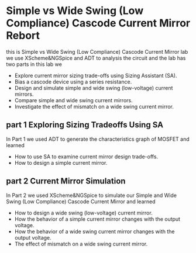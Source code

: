 # Simple vs Wide Swing (Low Compliance) Cascode Current Mirror Rebort 
this is Simple vs Wide Swing (Low Compliance) Cascode Current Mirror lab we use XScheme&NGSpice and ADT to analysis the circuit and the lab has two parts
in this lab we
- Explore current mirror sizing trade-offs using Sizing Assistant (SA).
- Bias a cascode device using a series resistance.
- Design and simulate simple and wide swing (low-voltage) current mirrors.
- Compare simple and wide swing current mirrors.
- Investigate the effect of mismatch on a wide swing current mirror.


## part 1 Exploring Sizing Tradeoffs Using SA
In Part 1 we used ADT to generate the characteristics graph of MOSFET and learned
- How to use SA to examine current mirror design trade-offs.
- How to design a simple current mirror.

## part 2 Current Mirror Simulation
In Part 2 we used XScheme&NGSpice to simulate our Simple and Wide Swing (Low Compliance) Cascode Current Mirror and learned
- How to design a wide swing (low-voltage) current mirror.
- How the behavior of a simple current mirror changes with the output voltage.
- How the behavior of a wide swing current mirror changes with the output voltage.
- The effect of mismatch on a wide swing current mirror.

